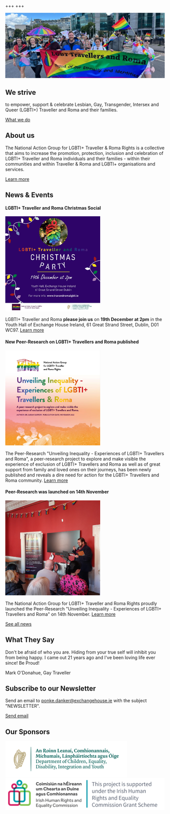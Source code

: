 +++
+++

<div class="hero-block">

<img src="/pride-2022.jpg">

<div class="hero-block__text">

<h2>We strive</h2>

to empower, support & celebrate Lesbian, Gay, Transgender, Intersex and Queer (LGBTI+) Traveller and Roma and their families.

<a class="button button--white" href="/what-we-do">What we do</a>

</div>
</div>

## About us

<div class="narrow-side-column">
<div>
The National Action Group for LGBTI+ Traveller & Roma Rights is a collective that aims to increase the promotion, protection, inclusion and celebration of LGBTI+ Traveller and Roma individuals and their families - within their communities and within Traveller & Roma and LGBTI+ organisations and services.
</div>

<a class="button button--green" href="/about">Learn more</a>
</div>


## News & Events

#### LGBTI+ Traveller and Roma Christmas Social
<img src="/Christmas-social-ad.jpg" width=300>

LGBTI+ Traveller and Roma **please join us** on **19th December at 2pm** in the Youth Hall of Exchange House Ireland, 61 Great Strand Street, Dublin, D01 WC97. [Learn more](/news)

#### New Peer-Research on LGBTI+ Travellers and Roma published
<img src="/report-picture-square.jpeg" width=300/>

The Peer-Research "Unveiling Inequality - Experiences of LGBTI+ Travellers and Roma", a peer-research project to explore and make visible the experience of exclusion of LGBTI+ Travellers and Roma as well as of great support from family and loved ones on their journeys, has been newly published and reveals a dire need for action for the LGBTI+ Travellers and Roma community. [Learn more](/what-we-do/research) 


#### Peer-Research was launched on 14th November
<img src="/launch-oein.jpg" width=300/>

The National Action Group for LGBTI+ Traveller and Roma Rights proudly launched  the Peer-Research "Unveiling Inequality - Experiences of LGBTI+ Travellers and Roma" on 14th November. [Learn more](/news)

<a class="button button--blue" href="/news">See all news</a>

## What They Say

<p class="quote">
Don't be afraid of who you are. Hiding from your true self will inhibit you from being happy. I came out 21 years ago and I've been loving life ever since! Be Proud!
</p>

<p class="quote-author">
Mark O'Donahue, Gay Traveller
</p>

<div class="color-box color-box--green">

## Subscribe to our Newsletter

<div class="narrow-side-column ">

Send an email to [ponke.danker@exchangehouse.ie](mailto:ponke.danker@exchangehouse.ie) with the subject "NEWSLETTER".

<a class="button button--white" href="mailto:ponke.danker@exchangehouse.ie?subject=Newsletter&body=Please subscribe me to the action group newsletter.">Send email</a>

</div>

</div>

## Our Sponsors

<div class=index-logos>
<img src="/dcediy-logo.png"/>
<img src="/iherc-logo.png"/>
</div>